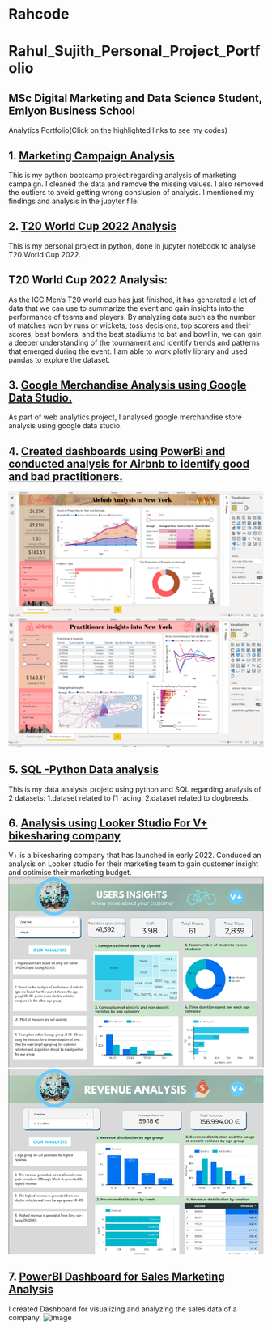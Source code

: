 # Rahcode
# Rahul_Sujith_Personal_Project_Portfolio
## MSc Digital Marketing and Data Science Student, Emlyon Business School
Analytics Portfolio(Click on the highlighted links to see my codes)
## 1. [Marketing Campaign Analysis](https://github.com/RahulSujith/Rahcode/blob/main/%20RAHUL%20SUJITH%20Marketing%20Campaign%20Data%20Analysis.ipynb)
This is my python bootcamp project regarding analysis of marketing campaign. 
I cleaned the data and remove the missing values. I also removed the outliers to avoid getting wrong conslusion of analysis.
I mentioned my findings  and analysis in the jupyter file.

## 2. [T20 World Cup 2022 Analysis](https://github.com/RahulSujith/Rahcode/blob/main/T20%20World%20Cup%202022%20Analysis.ipynb)
This is my personal project in python, done in jupyter notebook to analyse T20 World Cup 2022.
## T20 World Cup 2022 Analysis:
As the ICC Men’s T20 world cup has just finished, it has generated a lot of data that we can use to summarize 
the event and gain insights into the performance of teams and players. By analyzing data such as the number of 
matches won by runs or wickets, toss decisions, top scorers and their scores, best bowlers, and the best stadiums 
to bat and bowl in, we can gain a deeper understanding of the tournament and identify trends and patterns that emerged
during the event. 
I am able to work plotly library and used pandas to explore the dataset.

## 3. [Google Merchandise Analysis using Google Data Studio.](https://github.com/RahulSujith/Rahcode/blob/main/RahulSujithGoogleDataStudioProject.pdf)
As part of web analytics project, I analysed google merchandise store analysis using google data studio. 

## 4. [Created  dashboards using PowerBi and conducted analysis for Airbnb to identify good and bad practitioners.](https://github.com/RahulSujith/Rahcode/blob/main/Data_Viz_Final%20Version%20(2).pbix)
![image](https://github.com/RahulSujith/Rahcode/blob/main/page1.png)
![image](https://github.com/RahulSujith/Rahcode/blob/main/page2.png)

## 5. [SQL -Python Data analysis](https://github.com/RahulSujith/Rahcode/blob/main/SQL%20-%20Python%20Project.ipynb)
This is my data analysis projetc using python and SQL  regarding analysis of 2 datasets:
1.dataset related to f1 racing.
2.dataset related to dogbreeds.

## 6. [Analysis using Looker Studio For V+ bikesharing company](https://github.com/RahulSujith/Rahcode/blob/main/DATA_Visualization_Looker.pdf)
 V+ is a bikesharing company that has launched in early 2022. Conduced an analysis on Looker studio for their marketing team to gain customer insight and optimise their marketing budget.
![image](https://github.com/RahulSujith/Rahcode/blob/main/Data1.png)
![image](https://github.com/RahulSujith/Rahcode/blob/main/Data2.png)

## 7. [PowerBI Dashboard for Sales Marketing Analysis](https://github.com/RahulSujith/Rahcode/blob/main/salesmarketingdata.pbix)
I created Dashboard for visualizing and analyzing the sales data of a company.
![image](https://user-images.githubusercontent.com/80307235/219136354-f04e8d0f-1810-4811-9bd5-31151fd51836.png)


